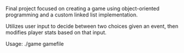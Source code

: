 Final project focused on creating a game using object-oriented programming and a custom linked list implementation.

Utilizes user input to decide between two choices given an event, then modifies player stats based on that input. 

Usage: ./game gamefile
